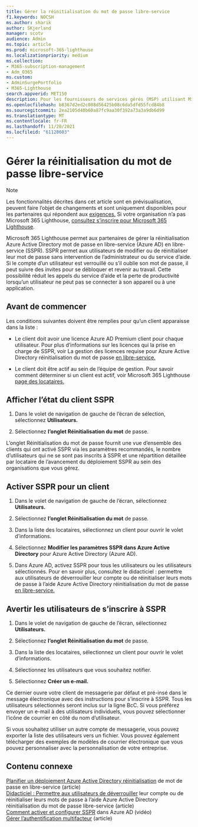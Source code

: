 ```yaml
---
title: Gérer la réinitialisation du mot de passe libre-service
f1.keywords: NOCSH
ms.author: sharik
author: SKjerland
manager: scotv
audience: Admin
ms.topic: article
ms.prod: microsoft-365-lighthouse
ms.localizationpriority: medium
ms.collection:
- M365-subscription-management
- Adm_O365
ms.custom:
- AdminSurgePortfolio
- M365-Lighthouse
search.appverid: MET150
description: Pour les fournisseurs de services gérés (MSP) utilisant Microsoft 365 Lighthouse, découvrez comment gérer la réinitialisation de mot de passe en libre-service.
ms.openlocfilehash: b8367d2ed2c088d56425b08c6da5dfd55fcd84b8
ms.sourcegitcommit: 2ea2105d40b60a87fc9aa30f392a73a3a9db6d99
ms.translationtype: MT
ms.contentlocale: fr-FR
ms.lasthandoff: 11/20/2021
ms.locfileid: "61128603"
---
```

# <a name="manage-self-service-password-reset"></a>Gérer la réinitialisation du mot de passe libre-service

> [!NOTE]
> Les fonctionnalités décrites dans cet article sont en prévisualisation, peuvent faire l’objet de changements et sont uniquement disponibles pour les partenaires qui répondent aux [exigences.](m365-lighthouse-requirements.md) Si votre organisation n’a pas Microsoft 365 Lighthouse, [consultez s’inscrire pour Microsoft 365 Lighthouse](m365-lighthouse-sign-up.md).

Microsoft 365 Lighthouse permet aux partenaires de gérer la réinitialisation Azure Active Directory mot de passe en libre-service (Azure AD) en libre-service (SSPR). SSPR permet aux utilisateurs de modifier ou de réinitialiser leur mot de passe sans intervention de l’administrateur ou du service d’aide. Si le compte d’un utilisateur est verrouillé ou s’il oublie son mot de passe, il peut suivre des invites pour se débloquer et revenir au travail. Cette possibilité réduit les appels du service d’aide et la perte de productivité lorsqu’un utilisateur ne peut pas se connecter à son appareil ou à une application.

## <a name="before-you-begin"></a>Avant de commencer

Les conditions suivantes doivent être remplies pour qu’un client apparaisse dans la liste :

- Le client doit avoir une licence Azure AD Premium client pour chaque utilisateur. Pour plus d’informations sur les licences qui la prise en charge de SSPR, voir La gestion des licences requise pour Azure Active Directory réinitialisation du mot de passe [en libre-service.](/azure/active-directory/authentication/concept-sspr-licensing)

- Le client doit être actif au sein de l’équipe de gestion. Pour savoir comment déterminer si un client est actif, voir Microsoft 365 Lighthouse [page des locataires.](m365-lighthouse-tenants-page-overview.md)

## <a name="view-sspr-tenant-status"></a>Afficher l’état du client SSPR

1. Dans le volet de navigation de gauche de l’écran de sélection, sélectionnez **Utilisateurs.**

2. Sélectionnez **l’onglet Réinitialisation du mot** de passe.

L’onglet Réinitialisation du mot de passe fournit une vue d’ensemble des clients qui ont activé SSPR via les paramètres recommandés, le nombre d’utilisateurs qui ne se sont pas inscrits à SSPR et une répartition détaillée par locataire de l’avancement du déploiement SSPR au sein des organisations que vous gérez.

## <a name="enable-sspr-for-a-tenant"></a>Activer SSPR pour un client

1. Dans le volet de navigation de gauche de l’écran, sélectionnez **Utilisateurs.**

2. Sélectionnez **l’onglet Réinitialisation du mot** de passe.

3. Dans la liste des locataires, sélectionnez un client pour ouvrir le volet d’informations.

4. Sélectionnez **Modifier les paramètres SSPR dans Azure Active Directory** pour Azure Active Directory (Azure AD).

5. Dans Azure AD, activez SSPR pour tous les utilisateurs ou les utilisateurs sélectionnés. Pour en savoir plus, consultez le didacticiel : permettre aux utilisateurs de déverrouiller leur compte ou de réinitialiser leurs mots de passe à l’aide Azure Active Directory réinitialisation du mot de passe [en libre-service.](/azure/active-directory/authentication/tutorial-enable-sspr)

## <a name="notify-users-to-register-for-sspr"></a>Avertir les utilisateurs de s’inscrire à SSPR

1. Dans le volet de navigation de gauche de l’écran, sélectionnez **Utilisateurs.**

2. Sélectionnez **l’onglet Réinitialisation du mot** de passe.

3. Dans la liste des locataires, sélectionnez un client pour ouvrir le volet d’informations.

4. Sélectionnez les utilisateurs que vous souhaitez notifier.

5. Sélectionnez **Créer un e-mail.**

Ce dernier ouvre votre client de messagerie par défaut et pré-insé dans le message électronique avec des instructions pour s’inscrire à SSPR. Tous les utilisateurs sélectionnés seront inclus sur la ligne BcC. Si vous préférez envoyer un e-mail à des utilisateurs individuels, vous pouvez sélectionner l’icône de courrier en côté du nom d’utilisateur.

Si vous souhaitez utiliser un autre compte de messagerie, vous pouvez exporter la liste des utilisateurs vers un fichier. Vous pouvez également télécharger des exemples de modèles de courrier électronique que vous pouvez personnaliser avec la personnalisation de votre entreprise.

## <a name="related-content"></a>Contenu connexe

[Planifier un déploiement Azure Active Directory réinitialisation](/azure/active-directory/authentication/howto-sspr-deployment) de mot de passe en libre-service (article)\
[Didacticiel : Permettre aux utilisateurs de déverrouiller](/azure/active-directory/authentication/tutorial-enable-sspr) leur compte ou de réinitialiser leurs mots de passe à l’aide Azure Active Directory réinitialisation du mot de passe libre-service (article)\
[Comment activer et configurer SSPR](https://www.youtube.com/watch?v=rA8TvhNcCvQ) dans Azure AD (vidéo)\
[Gérer l’authentification multifacteur](m365-lighthouse-manage-mfa.md) (article)
